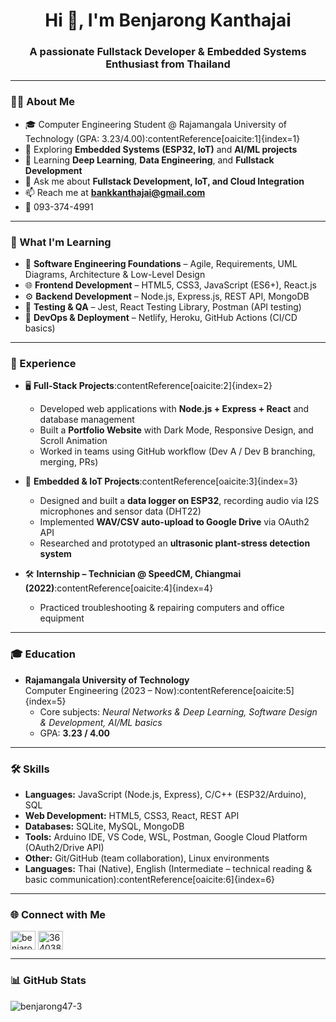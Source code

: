 <h1 align="center">Hi 👋, I'm Benjarong Kanthajai</h1>
<h3 align="center">A passionate Fullstack Developer & Embedded Systems Enthusiast from Thailand</h3>

---

### 👨‍💻 About Me
- 🎓 Computer Engineering Student @ Rajamangala University of Technology (GPA: 3.23/4.00):contentReference[oaicite:1]{index=1}
- 🔭 Exploring **Embedded Systems (ESP32, IoT)** and **AI/ML projects**
- 🌱 Learning **Deep Learning**, **Data Engineering**, and **Fullstack Development**
- 💬 Ask me about **Fullstack Development, IoT, and Cloud Integration**
- 📫 Reach me at **bankkanthajai@gmail.com**
- 📱 093-374-4991  

---

### 📖 What I'm Learning
- 📐 **Software Engineering Foundations** – Agile, Requirements, UML Diagrams, Architecture & Low-Level Design  
- 🌐 **Frontend Development** – HTML5, CSS3, JavaScript (ES6+), React.js  
- ⚙️ **Backend Development** – Node.js, Express.js, REST API, MongoDB  
- 🧪 **Testing & QA** – Jest, React Testing Library, Postman (API testing)  
- 🚀 **DevOps & Deployment** – Netlify, Heroku, GitHub Actions (CI/CD basics)  

---

### 💼 Experience
- 🖥️ **Full-Stack Projects**:contentReference[oaicite:2]{index=2}  
  - Developed web applications with **Node.js + Express + React** and database management  
  - Built a **Portfolio Website** with Dark Mode, Responsive Design, and Scroll Animation  
  - Worked in teams using GitHub workflow (Dev A / Dev B branching, merging, PRs)  

- 🔌 **Embedded & IoT Projects**:contentReference[oaicite:3]{index=3}  
  - Designed and built a **data logger on ESP32**, recording audio via I2S microphones and sensor data (DHT22)  
  - Implemented **WAV/CSV auto-upload to Google Drive** via OAuth2 API  
  - Researched and prototyped an **ultrasonic plant-stress detection system**  

- 🛠️ **Internship – Technician @ SpeedCM, Chiangmai (2022)**:contentReference[oaicite:4]{index=4}  
  - Practiced troubleshooting & repairing computers and office equipment  

---

### 🎓 Education
- **Rajamangala University of Technology**  
  Computer Engineering (2023 – Now):contentReference[oaicite:5]{index=5}  
  - Core subjects: *Neural Networks & Deep Learning, Software Design & Development, AI/ML basics*  
  - GPA: **3.23 / 4.00**  

---

### 🛠️ Skills
- **Languages:** JavaScript (Node.js, Express), C/C++ (ESP32/Arduino), SQL  
- **Web Development:** HTML5, CSS3, React, REST API  
- **Databases:** SQLite, MySQL, MongoDB  
- **Tools:** Arduino IDE, VS Code, WSL, Postman, Google Cloud Platform (OAuth2/Drive API)  
- **Other:** Git/GitHub (team collaboration), Linux environments  
- **Languages:** Thai (Native), English (Intermediate – technical reading & basic communication):contentReference[oaicite:6]{index=6}

---

### 🌐 Connect with Me
<p align="left">
<a href="https://fb.com/benjarong kanthajai" target="blank"><img align="center" src="https://raw.githubusercontent.com/rahuldkjain/github-profile-readme-generator/master/src/images/icons/Social/facebook.svg" alt="benjarong kanthajai" height="30" width="40" /></a>
<a href="https://discord.gg/364038873208193024" target="blank"><img align="center" src="https://raw.githubusercontent.com/rahuldkjain/github-profile-readme-generator/master/src/images/icons/Social/discord.svg" alt="364038873208193024" height="30" width="40" /></a>
</p>

---

### 📊 GitHub Stats
<p>
  <img align="left" src="https://github-readme-stats.vercel.app/api/top-langs?username=benjarong47-3&show_icons=true&locale=en&layout=compact" alt="benjarong47-3" />
</p>
